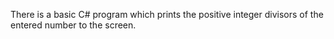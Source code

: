 There is a basic C# program which prints the positive integer divisors of the entered number to the screen.
